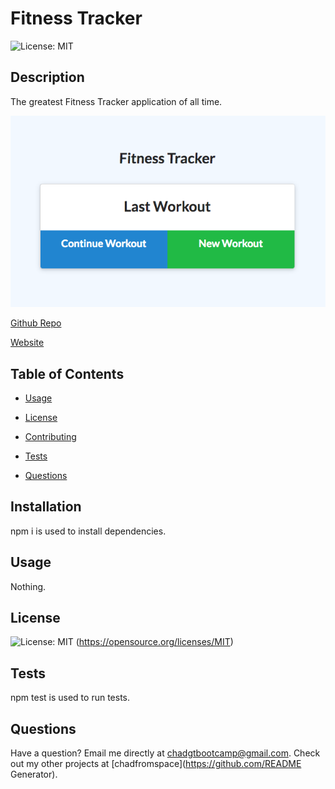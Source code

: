 # Fitness Tracker

  ![License: MIT](https://img.shields.io/badge/License-MIT-yellow.svg)

  ## Description

  The greatest Fitness Tracker application of all time.

   ![IMG](./public/img/img.png)
   
   [Github Repo](https://github.com/chadfromspace/FitnessTracker)
   
   [Website](https://ancient-fortress-47484.herokuapp.com)

  ## Table of Contents

  * [Usage](#usage)

  * [License](#license)

  * [Contributing](#contributing)

  * [Tests](#tests)

  * [Questions](#questions)

  ## Installation

  npm i is used to install dependencies.

  ## Usage

  Nothing.

  ## License

  ![License: MIT](https://img.shields.io/badge/License-MIT-yellow.svg)
  (https://opensource.org/licenses/MIT)

  ## Tests

  npm test is used to run tests.

  ## Questions

  Have a question? Email me directly at chadgtbootcamp@gmail.com.
  Check out my other projects at [chadfromspace](https://github.com/README Generator).
